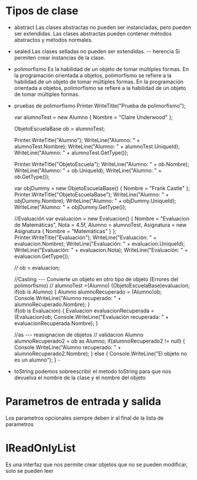 # Tipos de clase

- abstract
Las clases abstractas no pueden ser instanciadas, pero pueden ser extendidas. Las clases abstractas pueden contener métodos abstractos y métodos normales.

- sealed
Las clases selladas no pueden ser extendidas. -- herencia
Si permiten crear instancias de la clase.

- polimorfismo
Es la habilidad de un objeto de tomar múltiples formas. En la programación orientada a objetos, polimorfismo se refiere a la habilidad de un objeto de tomar múltiples formas. En la programación orientada a objetos, polimorfismo se refiere a la habilidad de un objeto de tomar múltiples formas.

- pruebas de polimorfismo
 Printer.WriteTitle("Prueba de polimorfismo");
           
    var alumnoTest = new Alumno { Nombre = "Claire Underwood" };
    
    ObjetoEscuelaBase ob = alumnoTest;

    Printer.WriteTitle("Alumno");
    WriteLine("Alumno: " + alumnoTest.Nombre);
    WriteLine("Alumno: " + alumnoTest.UniqueId);
    WriteLine("Alumno: " + alumnoTest.GetType());
    

    Printer.WriteTitle("ObjetoEscuela"); 
    WriteLine("Alumno: " + ob.Nombre);
    WriteLine("Alumno: " + ob.UniqueId);
    WriteLine("Alumno: " + ob.GetType());

    var objDummy = new ObjetoEscuelaBase() { Nombre = "Frank Castle" };
    Printer.WriteTitle("ObjetoEscuelaBase");
    WriteLine("Alumno: " + objDummy.Nombre);
    WriteLine("Alumno: " + objDummy.UniqueId);
    WriteLine("Alumno: " + objDummy.GetType());

    //Evaluación
    var evaluacion = new Evaluacion()
    {
        Nombre = "Evaluacion de Matemáticas",
        Nota = 4.5f,
        Alumno = alumnoTest,
        Asignatura = new Asignatura { Nombre = "Matemáticas" }
    };
    Printer.WriteTitle("Evaluación");
    WriteLine("Evaluación: " + evaluacion.Nombre);
    WriteLine("Evaluación: " + evaluacion.UniqueId);
    WriteLine("Evaluación: " + evaluacion.Nota);
    WriteLine("Evaluación: " + evaluacion.GetType());

    // ob = evaluacion;

    //Casting  --- Convierte un objeto en otro tipo de objeto (Errores del polimorfismo)
    // alumnoTest =(Alumno) (ObjetoEscuelaBase)evaluacion;    
    if(ob is Alumno)
    {
        Alumno alumnoRecuperado = (Alumno)ob;
        Console.WriteLine("Alumno recuperado: " + alumnoRecuperado.Nombre);
    }   
    if(ob is Evaluacion)
    {
        Evaluacion evaluacionRecuperada = (Evaluacion)ob;
        Console.WriteLine("Evaluación recuperada: " + evaluacionRecuperada.Nombre);
    }

    //as --- reasignacion de objetos
    // validacion 
    Alumno alumnoRecuperado2 = ob as Alumno;
    if(alumnoRecuperado2 != null)
    {
        Console.WriteLine("Alumno recuperado: " + alumnoRecuperado2.Nombre);
    }
    else
    {
        Console.WriteLine("El objeto no es un alumno");
    }
            - 

- toString podemos sobreescribir el metodo toString para que nos devuelva el nombre de la clase y el nombre del objeto

# Parametros de entrada y salida
Los parametros opcionales siempre deben ir al final de la lista de parametros 

# IReadOnlyList
Es una interfaz que nos permite crear objetos que no se pueden modificar, solo se pueden leer